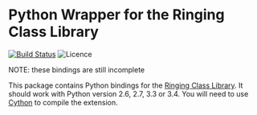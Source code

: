# Python Wrapper for the Ringing Class Library

[![Build Status](https://img.shields.io/travis/simpleigh/ringing-lib-python.svg)](https://travis-ci.org/simpleigh/ringing-lib-python)
![Licence](https://img.shields.io/badge/licence-GPLv3-red.svg)

NOTE: these bindings are still incomplete

This package contains Python bindings for the
[Ringing Class Library](http://ringing-lib.sourceforge.net/).
It should work with Python version 2.6, 2.7, 3.3 or 3.4.
You will need to use [Cython](http://cython.org/) to compile the extension.
